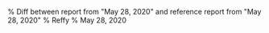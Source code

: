 % Diff between report from "May 28, 2020" and reference report from "May 28, 2020"
% Reffy
% May 28, 2020

